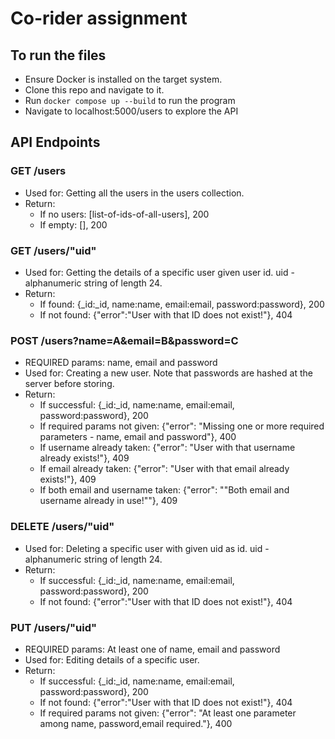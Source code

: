 # Co-rider assignment

## To run the files
- Ensure Docker is installed on the target system.
- Clone this repo and navigate to it.
- Run `docker compose up --build` to run the program
- Navigate to localhost:5000/users to explore the API

## API Endpoints

### GET /users
- Used for: Getting all the users in the users collection.
- Return: 
    - If no users: [list-of-ids-of-all-users], 200
    - If empty: [], 200

### GET /users/"uid"
- Used for: Getting the details of a specific user given user id. uid - alphanumeric string of length 24.
- Return: 
    - If found: {_id:_id, name:name, email:email, password:password}, 200
    - If not found: {"error":"User with that ID does not exist!"}, 404

### POST /users?name=A&email=B&password=C
- REQUIRED params: name, email and password
- Used for: Creating a new user. Note that passwords are hashed at the server before storing.
- Return: 
    - If successful: {_id:_id, name:name, email:email, password:password}, 200
    - If required params not given: {"error": "Missing one or more required parameters - name, email and password"}, 400
    - If username already taken: {"error": "User with that username already exists!"}, 409
    - If email already taken: {"error": "User with that email already exists!"}, 409
    - If both email and username taken: {"error": ""Both email and username already in use!""}, 409


### DELETE /users/"uid"
- Used for: Deleting a specific user with given uid as id.  uid - alphanumeric string of length 24.
- Return:
    - If successful: {_id:_id, name:name, email:email, password:password}, 200
    - If not found: {"error":"User with that ID does not exist!"}, 404

### PUT /users/"uid"
- REQUIRED params: At least one of name, email and password
- Used for: Editing details of a specific user.
- Return: 
    - If successful: {_id:_id, name:name, email:email, password:password}, 200
    - If not found: {"error":"User with that ID does not exist!"}, 404
    - If required params not given: {"error": "At least one parameter among name, password,email required."}, 400